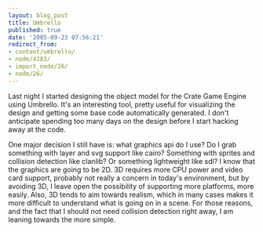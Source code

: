 ```yaml
---
layout: blog_post
title: Umbrello
published: true
date: '2005-09-23 07:56:21'
redirect_from:
- content/umbrello/
- node/4183/
- import_node/26/
- node/26/
---
```


Last night I started designing the object model for the Crate Game Engine using Umbrello. It's an interesting tool, pretty useful for visualizing the design and getting some base code automatically generated. I don't anticipate spending too many days on the design before I start hacking away at the code. 

One major decision I still have is: what graphics api do I use? Do I grab something with layer and svg support like cairo? Something with sprites and collision detection like clanlib? Or something lightweight like sdl? I know that the graphics are going to be 2D. 3D requires more CPU power and video card support, probably not really a concern in today's environment, but by avoiding 3D, I leave open the possibility of supporting more platforms, more easily. Also, 3D tends to aim towards realism, which in many cases makes it more difficult to understand what is going on in a scene. For those reasons, and the fact that I should not need collision detection right away, I am leaning towards the more simple.
